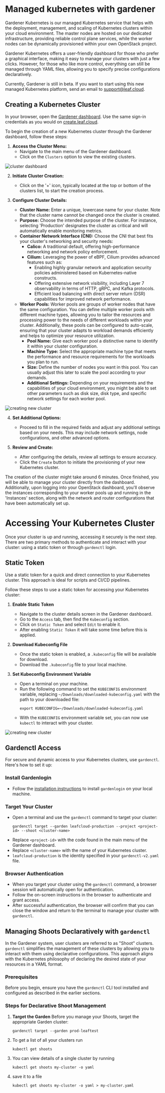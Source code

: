 # Managed kubernetes with gardener

Gardener Kubernetes is our managed Kubernetes service that helps with the deployment, management, and scaling of Kubernetes clusters within your cloud environment. The master nodes are hosted on our dedicated infrastructure, providing reliable control plane services, while the worker nodes can be dynamically provisioned within your own OpenStack project.

Gardener Kubernetes offers a user-friendly dashboard for those who prefer a graphical interface, making it easy to manage your clusters with just a few clicks. However, for those who like more control, everything can still be managed through YAML files, allowing you to specify precise configurations declaratively.

Currently, Gardener is still in beta. If you want to start using this new managed Kubernetes platform, send an email to [support@leaf.cloud](mailto:support@leaf.cloud).



## Creating a Kubernetes Cluster

In your browser, open the [Gardener dashboard](https://dashboard.gardener.leaf.cloud). Use the same sign-in credentials as you would on [create.leaf.cloud](https://create.leaf.cloud).

To begin the creation of a new Kubernetes cluster through the Gardener dashboard, follow these steps:

1. **Access the Cluster Menu:**
   - Navigate to the main menu of the Gardener dashboard.
   - Click on the `Clusters` option to view the existing clusters.

![cluster dashboard](../images/dashboard.png)


2. **Initiate Cluster Creation:**
   - Click on the '+' icon, typically located at the top or bottom of the clusters list, to start the creation process.

3. **Configure Cluster Details:**
   - **Cluster Name:** Enter a unique, lowercase name for your cluster. Note that the cluster name cannot be changed once the cluster is created.
   - **Purpose:** Choose the intended purpose of the cluster. For instance, selecting 'Production' designates the cluster as critical and will automatically enable monitoring metrics.
   - **Container Network Interface (CNI):** Choose the CNI that best fits your cluster's networking and security needs:
       - **Calico:** A traditional default, offering high-performance networking and network policy enforcement.
       - **Cilium:** Leveraging the power of eBPF, Cilium provides advanced features such as:
           - Enabling highly granular network and application security policies administered based on Kubernetes-native constructs.
           - Offering extensive network visibility, including Layer 7 observability in terms of HTTP, gRPC, and Kafka protocols.
           - Efficient load balancing with direct server return (DSR) capabilities for improved network performance.
   - **Worker Pools:** Worker pools are groups of worker nodes that have the same configuration. You can define multiple worker pools with different machine types, allowing you to tailor the resources and processing power to the needs of different workloads within your cluster. Additionally, these pools can be configured to auto-scale, ensuring that your cluster adapts to workload demands efficiently and helps to optimize your resource utilization.
       - **Pool Name:** Give each worker pool a distinctive name to identify it within your cluster configuration.
       - **Machine Type:** Select the appropriate machine type that meets the performance and resource requirements for the workloads you plan to run.
       - **Size:** Define the number of nodes you want in this pool. You can usually adjust this later to scale the pool according to your demands.
       - **Additional Settings:** Depending on your requirements and the capabilities of your cloud environment, you might be able to set other parameters such as disk size, disk type, and specific network settings for each worker pool.

![creating new cluster](../images/create-cluster.png)



4. **Set Additional Options:**
   - Proceed to fill in the required fields and adjust any additional settings based on your needs. This may include network settings, node configurations, and other advanced options.

5. **Review and Create:**
   - After configuring the details, review all settings to ensure accuracy.
   - Click the `Create` button to initiate the provisioning of your new Kubernetes cluster.

The creation of the cluster might take around 6 minutes. Once finished, you will be able to manage your cluster directly from the dashboard. Additionally, upon logging into your OpenStack dashboard, you'll observe the instances corresponding to your worker pools up and running in the 'Instances' section, along with the network and router configurations that have been automatically set up.



# Accessing Your Kubernetes Cluster

Once your cluster is up and running, accessing it securely is the next step. There are two primary methods to authenticate and interact with your cluster: using a static token or through `gardenctl` login.

## Static Token
Use a static token for a quick and direct connection to your Kubernetes cluster. This approach is ideal for scripts and CI/CD pipelines.

Follow these steps to use a static token for accessing your Kubernetes cluster:

1. **Enable Static Token**
   - Navigate to the cluster details screen in the Gardener dashboard.
   - Go to the `Access` tab, then find the `Kubeconfig` section.
   - Click on `Static Token` and select `Edit` to enable it.
   - After enabling `Static Token` it will take some time before this is applied.

2. **Download Kubeconfig File**
   - Once the static token is enabled, a `.kubeconfig` file will be available for download.
   - Download the `.kubeconfig` file to your local machine.

3. **Set Kubeconfig Environment Variable**
   - Open a terminal on your machine.
   - Run the following command to set the `KUBECONFIG` environment variable, replacing `~/Downloads/downloaded-kubeconfig.yaml` with the path to your downloaded file:
     ```shell
     export KUBECONFIG=~/Downloads/downloaded-kubeconfig.yaml
     ```
   - With the `KUBECONFIG` environment variable set, you can now use `kubectl` to interact with your cluster.

![creating new cluster](../images/access-cluster.png)

## Gardenctl Access

For secure and dynamic access to your Kubernetes clusters, use `gardenctl`. Here's how to set it up:

### Install Gardenlogin
   - Follow the [installation instructions](gardenctl.md) to install `gardenlogin` on your local machine.

### Target Your Cluster
   - Open a terminal and use the `gardenctl` command to target your cluster:
     ```shell
     gardenctl target --garden leafcloud-production --project <project-id> --shoot <cluster-name>
     ```
   - Replace `<project-id>` with the code found in the main menu of the Gardener dashboard.
   - Replace `<cluster-name>` with the name of your Kubernetes cluster.
   - `leafcloud-production` is the identity specified in your `gardenctl-v2.yaml` file.

### Browser Authentication
   - When you target your cluster using the `gardenctl` command, a browser session will automatically open for authentication.
   - Follow the on-screen instructions in the browser to authenticate and grant access.
   - After successful authentication, the browser will confirm that you can close the window and return to the terminal to manage your cluster with `gardenctl`.

## Managing Shoots Declaratively with `gardenctl`

In the Gardener system, user clusters are referred to as "Shoot" clusters. `gardenctl` simplifies the management of these clusters by allowing you to interact with them using declarative configurations. This approach aligns with the Kubernetes philosophy of declaring the desired state of your resources in a YAML format.

### Prerequisites
Before you begin, ensure you have the `gardenctl` CLI tool installed and configured as described in the earlier sections.

### Steps for Declarative Shoot Management

1. **Target the Garden**
   Before you manage your Shoots, target the appropriate Garden cluster:
   ```shell
   gardenctl target --garden prod-leaftest
   ```
2. To get a list of all your clusters run
   ```shell
   kubectl get shoots
   ```
3. You can view details of a single cluster by running
   ```shell
   kubectl get shoots my-cluster -o yaml
   ```
4. save it to a file
   ```shell
   kubectl get shoots my-cluster -o yaml > my-cluster.yaml
   ```